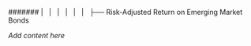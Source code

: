 ####### |   |   |   |   |   |   ├── Risk-Adjusted Return on Emerging Market Bonds

*Add content here*